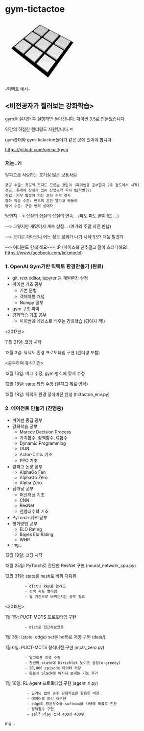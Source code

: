 # gym-tictactoe
![tictactoe](./img/Tic_Tac_Toe.gif)
----------------------------
-틱택토 예시-

## <비전공자가 찔러보는 강화학습>
gym을 설치한 후 실행하면 돌아갑니다. 파이썬 3.5로 만들었습니다.

약간의 허접한 렌더링도 지원합니다.ㅋ

gym폴더와 gym-tictactoe폴더가 같은 곳에 있어야 합니다..

https://github.com/openai/gym


### 저는..?!

알파고를 사랑하는 호기심 많은 보통사람 

    코딩 수준: 코딩의 코자도 모르는 코린이 (파이썬을 공부한지 2주 정도에서 시작)
    전공: 통계에 장애가 있는 산업공학 학사 02학번(?)
    직업: 겨우 밥벌어 먹는 흔한 수학 강사
    강화 학습 수준: 반도의 흔한 알파고 빠돌이
    영어 수준: 구글 번역 성애자

당연히 --> 삽질의 삽질의 삽질의 연속... (파도 파도 끝이 없는..)

--> 그렇지만 재밌어서 계속 삽질... (여가와 주말 자진 반납)

--> 오기로 하다보니 어느 정도 성과가 나기 시작!!(오? 재능 발견?)

--> 여러분도 함께 해요~~~ :P (페이스북 친추걸고 같이 스터디해요! https://www.facebook.com/kekmodel)

### 1. OpenAI Gym기반 틱택토 환경만들기 (완료)
- git, text editor, jupyter 등 개발환경 설정
- 파이썬 기초 공부
    - 기본 문법
    - 객체지향 개념
    - Numpy 공부
- gym 구조 파악
- 강화학습 기초 공부
    - 파이썬과 케라스로 배우는 강화학습 (강아지 책!)

<2017년>

11월 21일: 코딩 시작

12월 3일: 틱택토 환경 프로토타입 구현 (렌더링 포함)

<공부하며 휴식기간> 

12월 13일: 버그 수정, gym 형식에 맞게 수정

12월 18일: state 타입 수정 (알파고 제로 방식)

12월 19일: 틱택토 환경 정식버전 완성 (tictactoe_env.py)

### 2. 에이전트 만들기 (진행중)
- 파이썬 중급 공부
- 강화학습 공부
    - Marcov Decision Process
    - 가치함수, 정책함수, Q함수
    - Dynamic Programming
    - DQN
    - Actor-Critic 기초
    - PPO 기초
- 알파고 논문 공부
    - AlphaGo Fan
    - AlphaGo Zero
    - Alpha Zero
- 딥러닝 공부
    - 머신러닝 기초
    - CNN
    - ResNet
    - 선형대수학 기초
- PyTorch 기초 공부
- 평가방법 공부
    - ELO Rating
    - Bayes Elo Rating
    - WHR
- ing...

12월 19일: 코딩 시작

12월 25일: PyTorch로 간단한 ResNet 구현 (neural_network_cpu.py)

12월 31일: state를 hash로 바꿔 다뤄봄

             - dict의 key로 쓸려고
             - 검색 속도 빨라짐
             - 뭘 기준으로 바뀌는지는 공부 필요

<2018년>

1월 1일: PUCT-MCTS 프로토타입 구현
           
             - dict로 접근해보았음

1월 3일: (state, edge) set을 hdf5로 저장 구현 (data/)

1월 6일: PUCT-MCTS 정식버전 구현 (mcts_zero.py)

             - 알고리즘 오류 수정
             - 첫번째 state에 Dirichlet 노이즈 설정(e-greedy) 
             - 20,000 episode 데이터 저장
             - 완료시 Slack에 메시지 보내는 기능 추가

1월 10일: RL Agent 프로토타입 구현 (agent_rl.py)

              - 딥러닝 없이 순수 강화학습만 활용한 버전
              - 데이터로 트리 재구현 
              - edge의 방문횟수를 softmax를 사용해 확률로 전환
              - 정책함수 구현
              - self Play 전적 400전 400무

ing...



